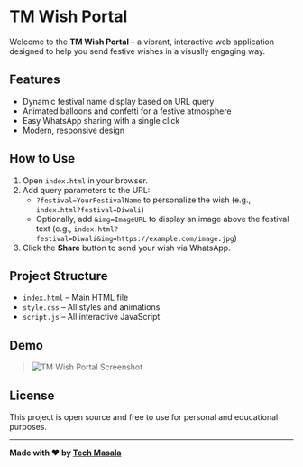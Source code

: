 # TM Wish Portal

Welcome to the **TM Wish Portal** – a vibrant, interactive web application designed to help you send festive wishes in a visually engaging way.

## Features
- Dynamic festival name display based on URL query
- Animated balloons and confetti for a festive atmosphere
- Easy WhatsApp sharing with a single click
- Modern, responsive design

## How to Use
1. Open `index.html` in your browser.
2. Add query parameters to the URL:
	- `?festival=YourFestivalName` to personalize the wish (e.g., `index.html?festival=Diwali`)
	- Optionally, add `&img=ImageURL` to display an image above the festival text (e.g., `index.html?festival=Diwali&img=https://example.com/image.jpg`)
3. Click the **Share** button to send your wish via WhatsApp.

## Project Structure
- `index.html` – Main HTML file
- `style.css` – All styles and animations
- `script.js` – All interactive JavaScript

## Demo
> ![TM Wish Portal Screenshot](screenshot.png)

## License
This project is open source and free to use for personal and educational purposes.

---

**Made with ❤️ by [Tech Masala](https://techmasala.addastudents.com/)**
